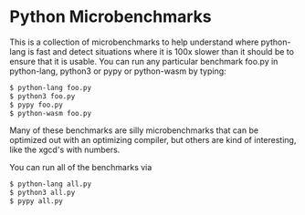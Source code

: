 # Python Microbenchmarks

This is a collection of microbenchmarks to help understand where python-lang
is fast and detect situations where it is 100x slower than it should be
to ensure that it is usable. You can run any particular benchmark foo.py in python-lang,
python3 or pypy or python-wasm by typing:

```sh
$ python-lang foo.py
$ python3 foo.py
$ pypy foo.py
$ python-wasm foo.py
```

Many of these benchmarks are silly microbenchmarks that can be optimized
out with an optimizing compiler, but others are kind of interesting, like
the xgcd's with numbers.

You can run all of the benchmarks via

```sh
$ python-lang all.py
$ python3 all.py
$ pypy all.py
```

